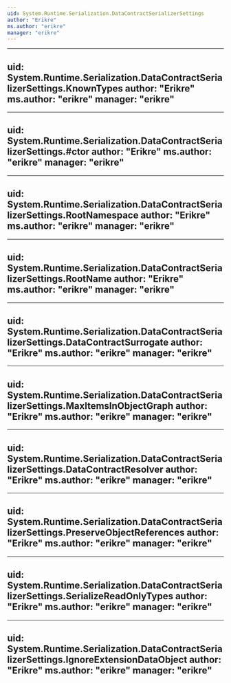 ```yaml
---
uid: System.Runtime.Serialization.DataContractSerializerSettings
author: "Erikre"
ms.author: "erikre"
manager: "erikre"
---
```


---
uid: System.Runtime.Serialization.DataContractSerializerSettings.KnownTypes
author: "Erikre"
ms.author: "erikre"
manager: "erikre"
---

---
uid: System.Runtime.Serialization.DataContractSerializerSettings.#ctor
author: "Erikre"
ms.author: "erikre"
manager: "erikre"
---

---
uid: System.Runtime.Serialization.DataContractSerializerSettings.RootNamespace
author: "Erikre"
ms.author: "erikre"
manager: "erikre"
---

---
uid: System.Runtime.Serialization.DataContractSerializerSettings.RootName
author: "Erikre"
ms.author: "erikre"
manager: "erikre"
---

---
uid: System.Runtime.Serialization.DataContractSerializerSettings.DataContractSurrogate
author: "Erikre"
ms.author: "erikre"
manager: "erikre"
---

---
uid: System.Runtime.Serialization.DataContractSerializerSettings.MaxItemsInObjectGraph
author: "Erikre"
ms.author: "erikre"
manager: "erikre"
---

---
uid: System.Runtime.Serialization.DataContractSerializerSettings.DataContractResolver
author: "Erikre"
ms.author: "erikre"
manager: "erikre"
---

---
uid: System.Runtime.Serialization.DataContractSerializerSettings.PreserveObjectReferences
author: "Erikre"
ms.author: "erikre"
manager: "erikre"
---

---
uid: System.Runtime.Serialization.DataContractSerializerSettings.SerializeReadOnlyTypes
author: "Erikre"
ms.author: "erikre"
manager: "erikre"
---

---
uid: System.Runtime.Serialization.DataContractSerializerSettings.IgnoreExtensionDataObject
author: "Erikre"
ms.author: "erikre"
manager: "erikre"
---

